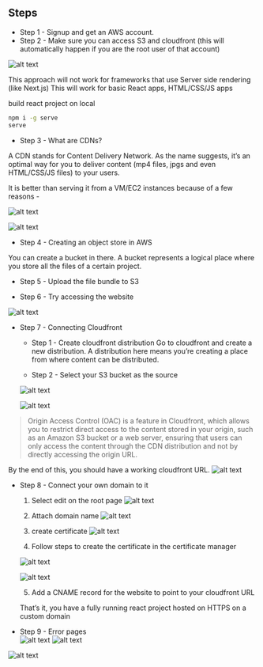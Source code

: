 
## Steps
- Step 1 - Signup and get an AWS account. 
- Step 2 - Make sure you can access S3 and cloudfront (this will automatically happen if you are the root user of that account)

![alt text](image.png)


This approach will not work for frameworks that use Server side rendering (like Next.js)
This will work for basic React apps, HTML/CSS/JS apps

build react project on local

```bash
npm i -g serve
serve
```

- Step 3 - What are CDNs?

A CDN stands for Content Delivery Network. 
As the name suggests, it’s an optimal way for you to deliver content (mp4 files, jpgs and even HTML/CSS/JS files) to your users.

It is better than serving it from a VM/EC2 instances because of a few reasons - 

![alt text](image-1.png)

![alt text](image-2.png)

- Step 4 - Creating an object store in AWS

You can create a bucket in there. A bucket represents a logical place where you store all the files of a certain project.

- Step 5 - Upload the file bundle to S3

- Step 6 - Try accessing the website

![alt text](image-3.png)

- Step 7 - Connecting Cloudfront
    - Step 1 - Create cloudfront distribution
Go to cloudfront and create a new distribution. A distribution here means you’re creating a place from where content can be distributed.

    - Step 2 - Select your S3 bucket as the source

    ![alt text](image-4.png)

    ![alt text](image-5.png)

    
> Origin Access Control (OAC) is a feature in Cloudfront, which allows you to restrict direct access to the content stored in your origin, such as an Amazon S3 bucket or a web server, ensuring that users can only access the content through the CDN distribution and not by directly accessing the origin URL.


By the end of this, you should have a working cloudfront URL.
![alt text](image-6.png)

- Step 8 - Connect your own domain to it
    1. Select edit on the root page
    ![alt text](image-7.png)

    2. Attach domain name
    ![alt text](image-8.png)

    3. create certificate
    ![alt text](image-9.png)

    4. Follow steps to create the certificate in the certificate manager

    ![alt text](image-10.png)

    ![alt text](image-11.png)

    5.  Add a CNAME record for the website to point to your cloudfront URL

    That’s it, you have a fully running react project hosted on HTTPS on a custom domain
- Step 9 - Error pages    
![alt text](image-12.png)
![alt text](image-13.png)

![alt text](image-14.png)